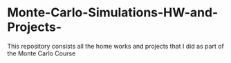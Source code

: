 # Monte-Carlo-Simulations-HW-and-Projects-
This repository consists all the home works and projects that I did as part of the Monte Carlo Course

